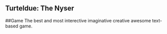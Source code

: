 Turteldue: The Nyser
--------------------

##Game
The best and most interective imaginative creative awesome text-based game.
